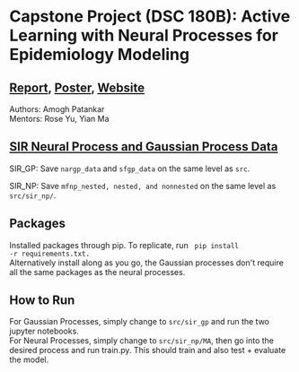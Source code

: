 
# Capstone Project (DSC 180B): Active Learning with Neural Processes for Epidemiology Modeling
## [Report](https://drive.google.com/file/d/1Mk2uujYlSpMKpOzAgYlZWoz1AOed6XPl/view), [Poster](https://drive.google.com/file/d/1m3Gy5ldjGqiTkYX6XV3meAU44MSHP9dL/view), [Website](http://apatankar22.github.io/hier-neural-proc/) <br>
Authors: Amogh Patankar <br>
Mentors: Rose Yu, Yian Ma

## [SIR Neural Process and Gaussian Process Data](https://drive.google.com/drive/folders/1osXBkuDuzSmB8__2r3lLoOLHIXqju3G2)
SIR_GP: Save <code>nargp_data</code> and <code>sfgp_data</code> on the same level as <code>src</code>. 

SIR_NP: Save <code>mfnp_nested, nested, and nonnested</code> on the same level as <code>src/sir_np/</code>. 

## Packages
Installed packages through pip. To replicate, run <code> pip install -r requirements.txt.</code> <br>
Alternatively install along as you go, the Gaussian processes don't require all the same packages as the neural processes. 

## How to Run
For Gaussian Processes, simply change to <code>src/sir_gp</code> and run the two jupyter notebooks.<br>
For Neural Processes, simply change to <code>src/sir_np/MA</code>, then go into the desired process and run train.py. This should train and also test + evaluate the model.
